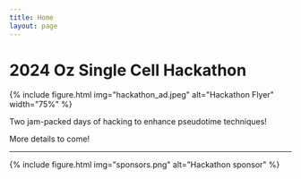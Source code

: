 ```yaml
---
title: Home
layout: page
---
```


# 2024 Oz Single Cell Hackathon

{% include figure.html img="hackathon_ad.jpeg" alt="Hackathon Flyer" width="75%" %}

Two jam-packed days of hacking to enhance pseudotime techniques!

More details to come!


<!-- {% include toc.html %} -->

------

{% include figure.html img="sponsors.png" alt="Hackathon sponsor" %}

<!-- {% include template/credits.html %} -->
